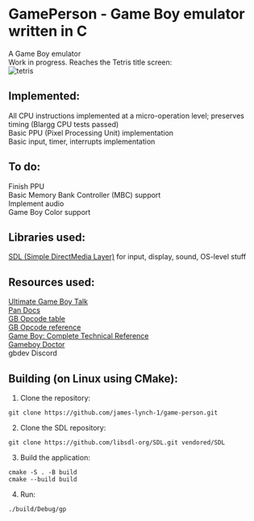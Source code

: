 # GamePerson - Game Boy emulator written in C
A Game Boy emulator  
Work in progress. Reaches the Tetris title screen:  
![tetris](https://github.com/user-attachments/assets/7062924b-db58-49ba-9d12-22de96daf4c3)  
## Implemented:
All CPU instructions implemented at a micro-operation level; preserves timing (Blargg CPU tests passed)  
Basic PPU (Pixel Processing Unit) implementation  
Basic input, timer, interrupts implementation  
## To do:
Finish PPU  
Basic Memory Bank Controller (MBC) support  
Implement audio  
Game Boy Color support  
## Libraries used:
[SDL (Simple DirectMedia Layer)](https://github.com/libsdl-org/SDL) for input, display, sound, OS-level stuff  
## Resources used:
[Ultimate Game Boy Talk](https://youtu.be/HyzD8pNlpwI)  
[Pan Docs](https://gbdev.io/pandocs)  
[GB Opcode table](https://gbdev.io/gb-opcodes/optables)  
[GB Opcode reference](https://rgbds.gbdev.io/docs/v0.9.3/gbz80.7)  
[Game Boy: Complete Technical Reference](https://gekkio.fi/files/gb-docs/gbctr.pdf)  
[Gameboy Doctor](https://github.com/robert/gameboy-doctor)  
gbdev Discord  
## Building (on Linux using CMake):
1. Clone the repository:  
```
git clone https://github.com/james-lynch-1/game-person.git
```
2. Clone the SDL repository:  
```
git clone https://github.com/libsdl-org/SDL.git vendored/SDL
```
3. Build the application:
```
cmake -S . -B build  
cmake --build build
```
4. Run:
```
./build/Debug/gp
```
